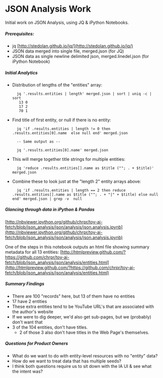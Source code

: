 JSON Analysis Work
============

Initial work on JSON Analysis, using JQ & iPython Notebooks.

##### Prerequisites:

* jq [http://stedolan.github.io/jq/](http://stedolan.github.io/jq/)
* JSON data merged into single file, merged.json (for JQ)
* JSON data as single newline delimited json, merged.linedel.json (for iPython Notebook)

##### Initial Analytics

* Distribution of lengths of the "entities" array:

        jq '.results.entities | length' merged.json | sort | uniq -c | sort
         13 0
         17 2
         70 1

* Find title of first entity, or null if there is no entity:

        jq 'if .results.entities | length != 0 then .results.entities[0].name  else null end' merged.json  

        -- Same output as --

        jq '.results.entities[0].name' merged.json 

* This will merge together title strings for multiple entities:

        jq 'reduce .results.entities[].name as $title (""; . + $title)' merged.json 

* Combine these to look just at the "length 2" entity arrays above:

        jq 'if .results.entities | length == 2 then reduce .results.entities[].name as $title (""; . + "|" + $title) else null end' merged.json | grep -v  null

##### Glancing through data in iPython & Pandas

[http://nbviewer.ipython.org/github/chrpr/toy-ai-fetch/blob/json_analysis/json/analysis/json.analysis.ipynb](http://nbviewer.ipython.org/github/chrpr/toy-ai-fetch/blob/json_analysis/json/analysis/json.analysis.ipynb)

One of the steps in this notebook outputs an html file showing summary metadata for all 13 entities:
[http://htmlpreview.github.com/?https://github.com/chrpr/toy-ai-fetch/blob/json_analysis/json/analysis/entities.html](http://htmlpreview.github.com/?https://github.com/chrpr/toy-ai-fetch/blob/json_analysis/json/analysis/entities.html)

##### Summary Findings

* There are 100 "records" here, but 13 of them have no entities
* 17 have 2 entities
* These extra entities tend to be YouTube URL's that are associated with the author's website
* If we were to dig deeper, we'd also get sub-pages, but we (probably) don't want that
* 3 of the 104 entities, don't have titles.
    * 2 of those 3 also don't have titles in the Web Page's themselves.

##### Questions for Product Owners

* What do we want to do with entity-level resources with no "entity" data?
* How do we want to treat data that has multiple seeds? 
* I think both questions require us to sit down with the IA UI & see what the intent was?



